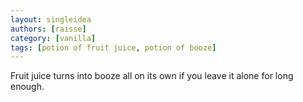 ```yaml
---
layout: singleidea
authors: [raisse]
category: [vanilla]
tags: [potion of fruit juice, potion of booze]
---
```

Fruit juice turns into booze all on its own if you leave it alone for long enough.
